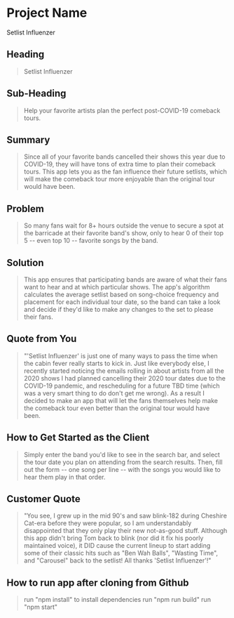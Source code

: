 # Project Name #
Setlist Influenzer

## Heading ##
  > Setlist Influenzer

## Sub-Heading ##
  > Help your favorite artists plan the perfect post-COVID-19 comeback tours.

## Summary ##
  > Since all of your favorite bands cancelled their shows this year due to COVID-19, they will have tons of extra time to plan their comeback tours. This app lets you as the fan influence their future setlists, which will make the comeback tour more enjoyable than the original tour would have been.

## Problem ##
  > So many fans wait for 8+ hours outside the venue to secure a spot at the barricade at their favorite band's show, only to hear 0 of their top 5 -- even top 10 -- favorite songs by the band.

## Solution ##
  > This app ensures that participating bands are aware of what their fans want to hear and at which particular shows. The app's algorithm calculates the average setlist based on song-choice frequency and placement for each individual tour date, so the band can take a look and decide if they'd like to make any changes to the set to please their fans.

## Quote from You ##
  >"'Setlist Influenzer' is just one of many ways to pass the time when the cabin fever really starts to kick in. Just like everybody else, I recently started noticing the emails rolling in about artists from all the 2020 shows I had planned cancelling their 2020 tour dates due to the COVID-19 pandemic, and rescheduling for a future TBD time (which was a very smart thing to do don't get me wrong). As a result I decided to make an app that will let the fans themselves help make the comeback tour even better than the original tour would have been.

## How to Get Started as the Client ##
  > Simply enter the band you'd like to see in the search bar, and select the tour date you plan on attending from the search results. Then, fill out the form -- one song per line -- with the songs you would like to hear them play in that order.

## Customer Quote ##
  > "You see, I grew up in the mid 90's and saw blink-182 during Cheshire Cat-era before they were popular, so I am understandably disappointed that they only play their new not-as-good stuff. Although this app didn't bring Tom back to blink (nor did it fix his poorly maintained voice), it DID cause the current lineup to start adding some of their classic hits such as "Ben Wah Balls", "Wasting Time", and "Carousel" back to the setlist! All thanks 'Setlist Influenzer'!"


## How to run app after cloning from Github ##
  > run "npm install" to install dependencies
  > run "npm run build"
  > run "npm start"

